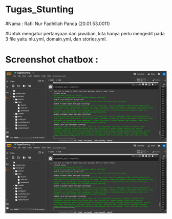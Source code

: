 # Tugas_Stunting
#Nama  : Rafli Nur Fadhillah Panca (20.01.53.0011)

#Untuk mengatur pertanyaan dan jawaban, kita hanya perlu mengedit pada 3 file yaitu nlu.yml, domain.yml, dan stories.yml.


# Screenshot chatbox :
![Tampilan](https://github.com/Raflinfp/Tugas_Stunting/blob/main/gambar2.png)
![Tampilan](https://github.com/Raflinfp/Tugas_Stunting/blob/main/gambar2.png)
